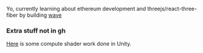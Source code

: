 Yo, currently learning about ethereum development and threejs/react-three-fiber by building [wave](https://github.com/nicolasgargano/wave)

### Extra stuff not in gh
[Here](https://www.youtube.com/watch?v=l-1H0u8_iYI) is some compute shader work done in Unity.
